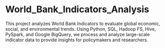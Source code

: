 # World_Bank_Indicators_Analysis
This project analyzes World Bank Indicators to evaluate global economic, social, and environmental trends. Using Python, SQL, Hadoop FS, Hive, PySpark, and Google BigQuery, we process and analyze large-scale indicator data to provide insights for policymakers and researchers.
